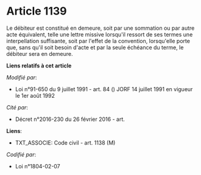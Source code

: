 # Article 1139

Le débiteur est constitué en demeure, soit par une sommation ou par autre acte équivalent, telle une lettre missive lorsqu'il
ressort de ses termes une interpellation suffisante, soit par l'effet de la convention, lorsqu'elle porte que, sans qu'il
soit besoin d'acte et par la seule échéance du terme, le débiteur sera en demeure.

**Liens relatifs à cet article**

_Modifié par_:

  - Loi n°91-650 du 9 juillet 1991 - art. 84 () JORF 14 juillet 1991 en vigueur le 1er août 1992

_Cité par_:

  - Décret n°2016-230 du 26 février 2016 - art.

**Liens**:

  - TXT_ASSOCIE: Code civil - art. 1138 (M)

_Codifié par_:

  - Loi n°1804-02-07
